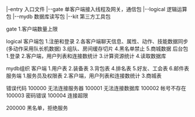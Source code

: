 |-entry             入口文件
   |--gate          单客户端接入线程及网关，通信包
   |--logical       逻辑运算包
   |--mydb          数据库读写包
   |--kit           第三方工具包

gate
1.客户端数量上限

logical
    客户端包
1.注册和登录
2.各客户端聊天信息、属性、动作、技能数据同步(多动作采用队长机数据)
3.组队、房间缓存切片
4.黑名单禁止
5.商城数据
    后台包
1.登录
2.客户端，用户列表和连接数统计
3.计算资源统计
4.读取数据库

mydb组织
客户端
1.用户表
2.装备表
3.背包表
4.排名表
5.好友、工会表
6.邮件表
服务端
1.服务员及权限表
2.客户端，用户列表和连接数统计
3.商城表

错误代码
100000 无法连接服务器
100001 无法连接数据库
100002 帐号不存在
100003 密码错误
100004 连接超限

200000 黑名单，拒绝服务